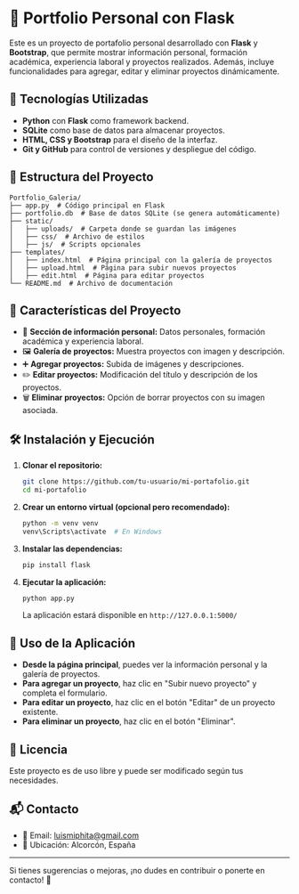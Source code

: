 # 📌 Portfolio Personal con Flask

Este es un proyecto de portafolio personal desarrollado con **Flask** y **Bootstrap**, que permite mostrar información personal, formación académica, experiencia laboral y proyectos realizados. Además, incluye funcionalidades para agregar, editar y eliminar proyectos dinámicamente.

## 🚀 Tecnologías Utilizadas
- **Python** con **Flask** como framework backend.
- **SQLite** como base de datos para almacenar proyectos.
- **HTML, CSS y Bootstrap** para el diseño de la interfaz.
- **Git y GitHub** para control de versiones y despliegue del código.

## 📂 Estructura del Proyecto
```
Portfolio_Galeria/
├── app.py  # Código principal en Flask
├── portfolio.db  # Base de datos SQLite (se genera automáticamente)
├── static/
│   ├── uploads/  # Carpeta donde se guardan las imágenes
│   ├── css/  # Archivo de estilos
│   ├── js/  # Scripts opcionales
├── templates/
│   ├── index.html  # Página principal con la galería de proyectos
│   ├── upload.html  # Página para subir nuevos proyectos
│   ├── edit.html  # Página para editar proyectos
└── README.md  # Archivo de documentación
```

## 📖 Características del Proyecto
- 📌 **Sección de información personal:** Datos personales, formación académica y experiencia laboral.
- 🖼️ **Galería de proyectos:** Muestra proyectos con imagen y descripción.
- ➕ **Agregar proyectos:** Subida de imágenes y descripciones.
- ✏️ **Editar proyectos:** Modificación del título y descripción de los proyectos.
- 🗑️ **Eliminar proyectos:** Opción de borrar proyectos con su imagen asociada.

## 🛠️ Instalación y Ejecución
1. **Clonar el repositorio:**
   ```bash
   git clone https://github.com/tu-usuario/mi-portafolio.git
   cd mi-portafolio
   ```

2. **Crear un entorno virtual (opcional pero recomendado):**
   ```bash
   python -m venv venv
   venv\Scripts\activate  # En Windows
   ```

3. **Instalar las dependencias:**
   ```bash
   pip install flask
   ```

4. **Ejecutar la aplicación:**
   ```bash
   python app.py
   ```
   La aplicación estará disponible en `http://127.0.0.1:5000/`

## 📌 Uso de la Aplicación
- **Desde la página principal**, puedes ver la información personal y la galería de proyectos.
- **Para agregar un proyecto**, haz clic en "Subir nuevo proyecto" y completa el formulario.
- **Para editar un proyecto**, haz clic en el botón "Editar" de un proyecto existente.
- **Para eliminar un proyecto**, haz clic en el botón "Eliminar".

## 📜 Licencia
Este proyecto es de uso libre y puede ser modificado según tus necesidades.

## 📬 Contacto
- 📧 Email: luismiphita@gmail.com
- 📍 Ubicación: Alcorcón, España

---
Si tienes sugerencias o mejoras, ¡no dudes en contribuir o ponerte en contacto! 🚀
